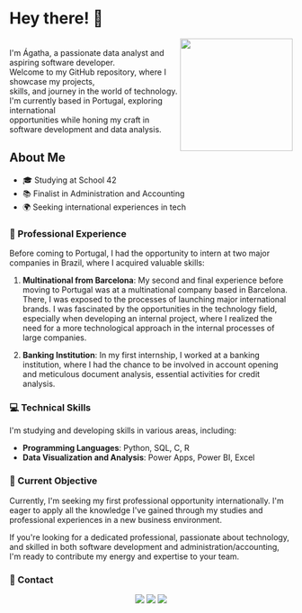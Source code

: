 # Hey there! 👋

<img src="https://github.com/agathabarros/agathabarros/assets/101367759/3674c3a4-addf-4eab-8482-f13213dafc71" width="200" height="200" align="right"> 


<br>
I'm Ágatha, a passionate data analyst and aspiring software developer.<br>
Welcome to my GitHub repository, where I showcase my projects,<br>
skills, and journey in the world of technology. <br>
I'm currently based in Portugal, exploring international <br> 
opportunities while honing my craft in <br>
software development and data analysis. <br> 


## About Me

- 🎓 Studying at School 42
- 📚 Finalist in Administration and Accounting
- 🌍 Seeking international experiences in tech

### 🚀 Professional Experience

Before coming to Portugal, I had the opportunity to intern at two major companies in Brazil, where I acquired valuable skills:

1. **Multinational from Barcelona**: My second and final experience before moving to Portugal was at a multinational company based in Barcelona. There, I was exposed to the processes of launching major international brands. I was fascinated by the opportunities in the technology field, especially when developing an internal project, where I realized the need for a more technological approach in the internal processes of large companies.

2. **Banking Institution**: In my first internship, I worked at a banking institution, where I had the chance to be involved in account opening and meticulous document analysis, essential activities for credit analysis.

### 💻 Technical Skills

I'm studying and developing skills in various areas, including:

- **Programming Languages**: Python, SQL, C, R
- **Data Visualization and Analysis**: Power Apps, Power BI, Excel

### 🎯 Current Objective

Currently, I'm seeking my first professional opportunity internationally. I'm eager to apply all the knowledge I've gained through my studies and professional experiences in a new business environment.

If you're looking for a dedicated professional, passionate about technology, and skilled in both software development and administration/accounting, I'm ready to contribute my energy and expertise to your team.

### 📧 Contact






<p align="center">
  <a href="https://instagram.com/_agatha_barros" target="_blank"><img src="https://img.shields.io/badge/-Instagram-%23E4405F?style=for-the-badge&logo=instagram&logoColor=white" target="_blank"></a>
  <a href = "mailto:agathabarros@gmail.com"><img src="https://img.shields.io/badge/-Gmail-%23333?style=for-the-badge&logo=gmail&logoColor=white" target="_blank"></a>
  <a href="https://www.linkedin.com/in/agathabarros" target="_blank"><img src="https://img.shields.io/badge/-LinkedIn-%230077B5?style=for-the-badge&logo=linkedin&logoColor=white" target="_blank"></a> 
</p>

